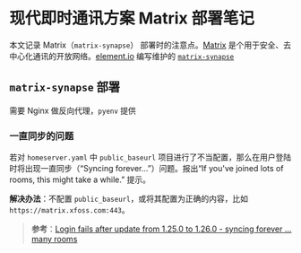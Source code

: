 # 现代即时通讯方案 Matrix 部署笔记


本文记录 Matrix（`matrix-synapse`） 部署时的注意点。[Matrix](https://matrix.org/) 是个用于安全、去中心化通讯的开放网络。[element.io](https://element.io/) 编写维护的 [`matrix-synapse`](https://github.com/element-hq/synapse)


## `matrix-synapse` 部署


需要 Nginx 做反向代理，`pyenv` 提供


### 一直同步的问题


若对 `homeserver.yaml` 中 `public_baseurl` 项目进行了不当配置，那么在用户登陆时将出现一直同步（“Syncing forever...”）问题。报出“If you've joined lots of rooms, this might take a while.” 提示。


**解决办法**：不配置 `public_baseurl`，或将其配置为正确的内容，比如 `https://matrix.xfoss.com:443`。

> **参考**：[Login fails after update from 1.25.0 to 1.26.0 - syncing forever ... many rooms](https://github.com/matrix-org/synapse/issues/9264#issuecomment-770475990)
